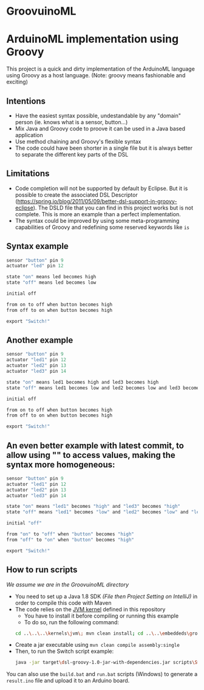# GroovuinoML 
# ArduinoML implementation using Groovy

This project is a quick and dirty implementation of the ArduinoML language using Groovy as a host language.
(Note: groovy means fashionable and exciting)

## Intentions

  * Have the easiest syntax possible, undestandable by any "domain" person (ie. knows what is a sensor, button...)
  * Mix Java and Groovy code to proove it can be used in a Java based application
  * Use method chaining and Groovy's flexible syntax
  * The code could have been shorter in a single file but it is always better to separate the different key parts of the DSL

## Limitations

  * Code completion will not be supported by default by Eclipse. But it is possible to create the associated DSL Descriptor (https://spring.io/blog/2011/05/09/better-dsl-support-in-groovy-eclipse). The DSLD file that you can find in this project works but is not complete. This is more an example than a perfect implementation.
  * The syntax could be improved by using some meta-programming capabilities of Groovy and redefining some reserved keywords like 
  `is`

## Syntax example

```Groovy
sensor "button" pin 9
actuator "led" pin 12

state "on" means led becomes high
state "off" means led becomes low

initial off

from on to off when button becomes high
from off to on when button becomes high

export "Switch!"
```

## Another example
```Groovy
sensor "button" pin 9
actuator "led1" pin 12
actuator "led2" pin 13
actuator "led3" pin 14

state "on" means led1 becomes high and led3 becomes high
state "off" means led1 becomes low and led2 becomes low and led3 becomes low

initial off

from on to off when button becomes high
from off to on when button becomes high

export "Switch!"
```

## An even better example with latest commit, to allow using "" to access values, making the syntax more homogeneous:
```Groovy
sensor "button" pin 9
actuator "led1" pin 12
actuator "led2" pin 13
actuator "led3" pin 14

state "on" means "led1" becomes "high" and "led3" becomes "high"
state "off" means "led1" becomes "low" and "led2" becomes "low" and "led3" becomes "low"

initial "off"

from "on" to "off" when "button" becomes "high"
from "off" to "on" when "button" becomes "high"

export "Switch!"
```

## How to run scripts

  *We assume we are in the GroovuinoML directory*

  * You need to set up a Java 1.8 SDK *(File then Project Setting on IntelliJ)* in order to compile this code with Maven
  * The code relies on the [JVM kernel](https://github.com/mosser/ArduinoML-kernel/tree/master/kernels/jvm) defined in this repository
    * You have to install it before compiling or running this example
    * To do so, run the following command:
    ```bash
    cd ..\..\..\kernels\jvm\; mvn clean install; cd ..\..\embeddeds\groovy\GroovuinoML\
    ```
  * Create a jar executable using `mvn clean compile assembly:single`
  * Then, to run the Switch script example:
    ```bash
    java -jar target\dsl-groovy-1.0-jar-with-dependencies.jar scripts\Switch.groovy
    ```

  You can also use the `build.bat` and `run.bat` scripts (Windows) to generate a `result.ino` file and upload it to an Arduino board.